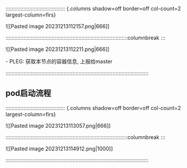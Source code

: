 :::::::::::::::::::::::::::::::::::::::: {.columns shadow=off border=off col-count=2 largest-column=firs}

![[Pasted image 20231213112157.png|666]]

::::::::::::::::::::::::::::::::::::::::::::::::::::::::::::::::::::::::::::::::::columnbreak
:::

![[Pasted image 20231213112211.png|666]]

- PLEG: 获取本节点的容器信息, 上报给master

::::::::::::::::::::::::::::::::::::::::::::::::::::::::::::::::::::::::::::::::::::::::::::::::

## pod启动流程

:::::::::::::::::::::::::::::::::::::::: {.columns shadow=off border=off col-count=2 largest-column=firs}

![[Pasted image 20231213113057.png|666]]

::::::::::::::::::::::::::::::::::::::::::::::::::::::::::::::::::::::::::::::::::columnbreak
:::

![[Pasted image 20231213114912.png|1000]]

::::::::::::::::::::::::::::::::::::::::::::::::::::::::::::::::::::::::::::::::::::::::::::::::




